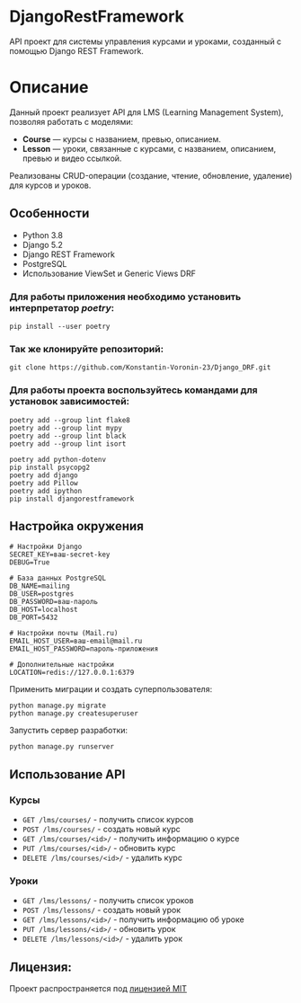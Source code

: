# DjangoRestFramework

API проект для системы управления курсами и уроками, созданный с помощью Django REST Framework.

# Описание
Данный проект реализует API для LMS (Learning Management System), позволяя работать с моделями:

- **Course** — курсы с названием, превью, описанием.
- **Lesson** — уроки, связанные с курсами, с названием, описанием, превью и видео ссылкой.

Реализованы CRUD-операции (создание, чтение, обновление, удаление) для курсов и уроков.

## Особенности
- Python 3.8
- Django 5.2
- Django REST Framework
- PostgreSQL
- Использование ViewSet и Generic Views DRF

### Для работы приложения необходимо установить интерпретатор *poetry*:

```pip install --user poetry```

### Так же клонируйте репозиторий:

```git clone https://github.com/Konstantin-Voronin-23/Django_DRF.git```

### Для работы проекта воспользуйтесь командами для установок зависимостей:

```
poetry add --group lint flake8
poetry add --group lint mypy
poetry add --group lint black
poetry add --group lint isort

poetry add python-dotenv
pip install psycopg2
poetry add django
poetry add Pillow
poetry add ipython
pip install djangorestframework
```
## Настройка окружения

```
# Настройки Django
SECRET_KEY=ваш-secret-key
DEBUG=True

# База данных PostgreSQL
DB_NAME=mailing
DB_USER=postgres
DB_PASSWORD=ваш-пароль
DB_HOST=localhost
DB_PORT=5432

# Настройки почты (Mail.ru)
EMAIL_HOST_USER=ваш-email@mail.ru
EMAIL_HOST_PASSWORD=пароль-приложения

# Дополнительные настройки
LOCATION=redis://127.0.0.1:6379

```

Применить миграции и создать суперпользователя:

```
python manage.py migrate
python manage.py createsuperuser
```


Запустить сервер разработки:

```
python manage.py runserver
```

## Использование API

### Курсы

- `GET /lms/courses/` - получить список курсов
- `POST /lms/courses/` - создать новый курс
- `GET /lms/courses/<id>/` - получить информацию о курсе
- `PUT /lms/courses/<id>/` - обновить курс
- `DELETE /lms/courses/<id>/` - удалить курс

### Уроки

- `GET /lms/lessons/` - получить список уроков
- `POST /lms/lessons/` - создать новый урок
- `GET /lms/lessons/<id>/` - получить информацию об уроке
- `PUT /lms/lessons/<id>/` - обновить урок
- `DELETE /lms/lessons/<id>/` - удалить урок

## Лицензия:

Проект распространяется под [лицензией MIT](LICENSE)